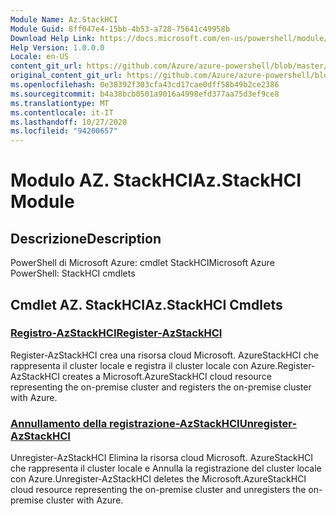 ```yaml
---
Module Name: Az.StackHCI
Module Guid: 8ff047e4-15bb-4b53-a728-75641c49958b
Download Help Link: https://docs.microsoft.com/en-us/powershell/module/az.StackHCI
Help Version: 1.0.0.0
Locale: en-US
content_git_url: https://github.com/Azure/azure-powershell/blob/master/src/StackHCI/help/Az.StackHCI.md
original_content_git_url: https://github.com/Azure/azure-powershell/blob/master/src/StackHCI/help/Az.StackHCI.md
ms.openlocfilehash: 0e38392f303cfa43cd17cae0dff58b49b2ce2386
ms.sourcegitcommit: b4a38bcb0501a9016a4998efd377aa75d3ef9ce8
ms.translationtype: MT
ms.contentlocale: it-IT
ms.lasthandoff: 10/27/2020
ms.locfileid: "94200657"
---
```

# <span data-ttu-id="ed680-101">Modulo AZ. StackHCI</span><span class="sxs-lookup"><span data-stu-id="ed680-101">Az.StackHCI Module</span></span>
## <span data-ttu-id="ed680-102">Descrizione</span><span class="sxs-lookup"><span data-stu-id="ed680-102">Description</span></span>
<span data-ttu-id="ed680-103">PowerShell di Microsoft Azure: cmdlet StackHCI</span><span class="sxs-lookup"><span data-stu-id="ed680-103">Microsoft Azure PowerShell: StackHCI cmdlets</span></span>

## <span data-ttu-id="ed680-104">Cmdlet AZ. StackHCI</span><span class="sxs-lookup"><span data-stu-id="ed680-104">Az.StackHCI Cmdlets</span></span>
### [<span data-ttu-id="ed680-105">Registro-AzStackHCI</span><span class="sxs-lookup"><span data-stu-id="ed680-105">Register-AzStackHCI</span></span>](Register-AzStackHCI.md)
<span data-ttu-id="ed680-106">Register-AzStackHCI crea una risorsa cloud Microsoft. AzureStackHCI che rappresenta il cluster locale e registra il cluster locale con Azure.</span><span class="sxs-lookup"><span data-stu-id="ed680-106">Register-AzStackHCI creates a Microsoft.AzureStackHCI cloud resource representing the on-premise cluster and registers the on-premise cluster with Azure.</span></span>

### [<span data-ttu-id="ed680-107">Annullamento della registrazione-AzStackHCI</span><span class="sxs-lookup"><span data-stu-id="ed680-107">Unregister-AzStackHCI</span></span>](Unregister-AzStackHCI.md)
<span data-ttu-id="ed680-108">Unregister-AzStackHCI Elimina la risorsa cloud Microsoft. AzureStackHCI che rappresenta il cluster locale e Annulla la registrazione del cluster locale con Azure.</span><span class="sxs-lookup"><span data-stu-id="ed680-108">Unregister-AzStackHCI deletes the Microsoft.AzureStackHCI cloud resource representing the on-premise cluster and unregisters the on-premise cluster with Azure.</span></span>

